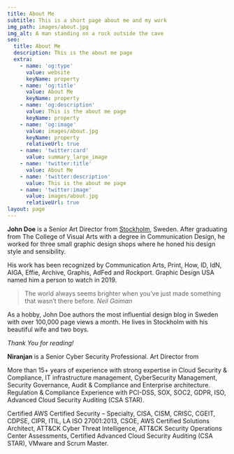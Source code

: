 ```yaml
---
title: About Me
subtitle: This is a short page about me and my work
img_path: images/about.jpg
img_alt: A man standing on a rock outside the cave
seo:
  title: About Me
  description: This is the about me page
  extra:
    - name: 'og:type'
      value: website
      keyName: property
    - name: 'og:title'
      value: About Me
      keyName: property
    - name: 'og:description'
      value: This is the about me page
      keyName: property
    - name: 'og:image'
      value: images/about.jpg
      keyName: property
      relativeUrl: true
    - name: 'twitter:card'
      value: summary_large_image
    - name: 'twitter:title'
      value: About Me
    - name: 'twitter:description'
      value: This is the about me page
    - name: 'twitter:image'
      value: images/about.jpg
      relativeUrl: true
layout: page
---
```


**John Doe** is a Senior Art Director from [Stockholm](https://en.wikipedia.org/wiki/Stockholm), Sweden. After graduating from The College of Visual Arts with a degree in Communication Design, he worked for three small graphic design shops where he honed his design style and sensibility.

His work has been recognized by Communication Arts, Print, How, ID, IdN, AIGA, Effie, Archive, Graphis, AdFed and Rockport. Graphic Design USA named him a person to watch in 2019.

>The world always seems brighter when you’ve just made something that wasn’t there before. <cite>Neil Gaiman</cite>

As a hobby, John Doe authors the most influential design blog in Sweden with over 100,000 page views a month. He lives in Stockholm with his beautiful wife and two boys.

*Thank You for reading!*


**Niranjan** is a Senior Cyber Security Professional. Art Director from

More than 15+ years of experience with strong expertise in Cloud Security & Compliance, IT infrastructure management, CyberSecurity Management, Security Governance, Audit & Compliance and Enterprise architecture. Regulation & Compliance Experience with PCI-DSS, SOX, SOC2, GDPR, ISO, Advanced Cloud Security Auditing (CSA STAR). 

Certified AWS Certified Security – Specialty, CISA, CISM, CRISC, CGEIT, CDPSE, CIPR, ITIL, LA ISO 27001:2013, CSOE, AWS Certified Solutions Architect, ATT&CK Cyber Threat Intelligence, ATT&CK Security Operations Center Assessments, Certified Advanced Cloud Security Auditing (CSA STAR), VMware and Scrum Master. 